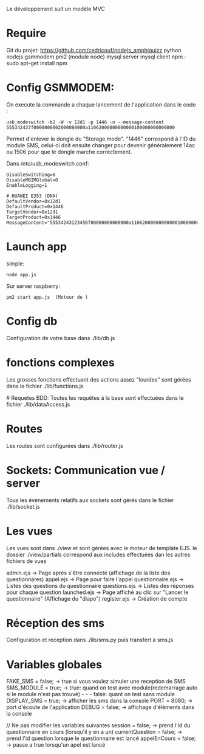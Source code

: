 
Le développement suit un modèle MVC

# Require
Git du projet: https://github.com/cedricouf/nodejs_amphiquizz
python
nodejs
gsmmodem
pm2 (module node)
mysql server
mysql client
npm : sudo apt-get install npm

# Config GSMMODEM:
On execute la commande a chaque lancement de l'application dans le code : 

	usb_modeswitch -b2 -W -v 12d1 -p 1446 -n --message-content 555342437f0000000002000080000a11062000000000000100000000000000
Permet d'enlever le dongle du "Storage mode". "1446" correspond à l'ID du module SMS, celui-ci doit ensuite changer pour devenir généralement 14ac ou 1506 pour que le dongle marche correctement.

Dans /etc/usb_modeswitch.conf:

	DisableSwitching=0
	DisableMBIMGlobal=0
	EnableLogging=1

	# HUAWEI E353 (DNA)
	DefaultVendor=0x12d1
	DefaultProduct=0x1446
	TargetVendor=0x12d1
	TargetProduct=0x1446
	MessageContent="55534243123456780000000000000a11062000000000000100000000000000"

# Launch app
simple: 
	
	node app.js
Sur server raspberry: 
	
	pm2 start app.js  (Moteur de )


# Config db
Configuration de votre base dans ./lib/db.js

# fonctions complexes
Les grosses fonctions effectuant des actions assez "lourdes" sont gérées dans le fichier ./lib/functions.js

# Requetes BDD:
Toutes les requêtes à la base sont effectuées dans le fichier ./lib/dataAccess.js

# Routes
Les routes sont configurées dans ./lib/router.js

# Sockets: Communication vue / server
Tous les événements relatifs aux sockets sont gérés dans le fichier ./lib/socket.js

# Les vues
Les vues sont dans ./view et sont gérées avec le moteur de template EJS. le dossier ./view/partials correspond aux includes effectuées dan les autres fichiers de vues

admin.ejs -> Page après s'être connécté (affichage de la liste des questionnares)
appel.ejs -> Page pour faire l'appel
questionnaire.ejs -> Listes des questions du questionnaire
questions.ejs -> Listes des réponses pour chaque question
launched.ejs -> Page affiché au clic sur "Lancer le questionnaire" (Affichage du "diapo")
register.ejs -> Création de compte

# Réception des sms
Configuration et reception dans ./lib/sms.py puis transfert à sms.js

# Variables globales
FAKE_SMS = false; 		  -> true si vous voulez simuler une reception de SMS
SMS_MODULE =  true; 	  	  -> true: quand on test avec module(redemarrage auto si le module n'est pas trouvé) - - - false: quant on test sans module
DISPLAY_SMS = true;       	  -> afficher les sms dans la console
PORT = 8080; 			  -> port d'écoute de l'application
DEBUG = false; 			  -> affichage d'éléments dans la console

// Ne pas modifier les variables suivantes
session = false;          -> prend l'id du questionnaire en cours (lorsqu'il y en a un)
currentQuestion = false;  -> prend l'id question lorsque le questionnaire est lancé
appelEnCours = false;	  -> passe a true lorsqu'un apel est lancé
